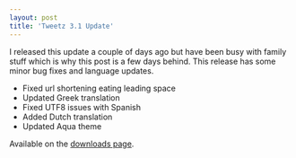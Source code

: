 ```yaml
---
layout: post
title: 'Tweetz 3.1 Update'
---
```

I released this update a couple of days ago but have been busy with family stuff which is why this post is a few days behind. This release has some minor bug fixes and language updates.

  * Fixed url shortening eating leading space
  * Updated Greek translation
  * Fixed UTF8 issues with Spanish 
  * Added Dutch translation
  * Updated Aqua theme

Available on the [downloads page](/downloads).
